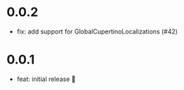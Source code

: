 # 0.0.2

- fix: add support for GlobalCupertinoLocalizations (#42)

# 0.0.1

- feat: initial release 🎉
